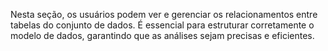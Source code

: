 Nesta seção, os usuários podem ver e gerenciar os relacionamentos entre tabelas do conjunto de dados. É essencial para estruturar corretamente o modelo de dados, garantindo que as análises sejam precisas e eficientes.
